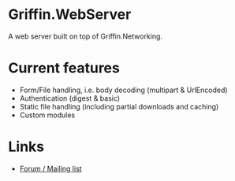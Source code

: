 Griffin.WebServer
=================

A web server built on top of Griffin.Networking.

# Current features

* Form/File handling, i.e. body decoding (multipart & UrlEncoded)
* Authentication (digest & basic)
* Static file handling (including partial downloads and caching)
* Custom modules

# Links

* [Forum / Mailing list](https://groups.google.com/forum/#!forum/griffin-webserver)

